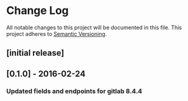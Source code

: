 # Change Log
All notable changes to this project will be documented in this file.
This project adheres to [Semantic Versioning](http://semver.org/).

## [initial release]

## [0.1.0] - 2016-02-24
### Updated fields and endpoints for gitlab 8.4.4
